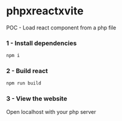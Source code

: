 # phpxreactxvite
POC - Load react component from a php file

### 1 - Install dependencies
```sh
npm i
```

### 2 - Build react
```sh
npm run build
```

### 3 - View the website
Open localhost with your php server
